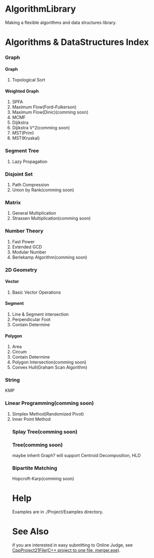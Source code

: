 # AlgorithmLibrary
Making a flexible algorithms and data structures library.

# Algorithms & DataStructures Index
<h3>Graph</h3>
  <h4>Graph</h4>
    <ol><li>Topological Sort</li></ol>
  <h4>Weighted Graph</h4><ol>
    <li>SPFA</li>
    <li>Maximum Flow(Ford–Fulkerson)</li>
    <li>Maximum Flow(Dinic)(comming soon)</li>
    <li>MCMF</li>
    <li>Dijikstra</li>
    <li>Dijikstra V^2(comming soon)</li>
    <li>MST(Prim)</li>
    <li>MST(Kruskal)</li></ol>
<h3>Segment Tree</h3>
  <ol><li>Lazy Propagation</li></ol>
<h3>Disjoint Set</h3>
  <ol><li>Path Compression</li>
  <li>Union by Rank(comming soon)</li></ol>
<h3>Matrix</h3><ol>
  <li>General Multiplication</li>  
  <li>Strassen Multiplication(comming soon)</li></ol>
<h3>Number Theory</h3><ol>
  <li>Fast Power</li>
  <li>Extended GCD</li>
  <li>Modular Number</li>
  <li>Berlekamp Algorithm(comming soon)</li></ol>
<h3>2D Geometry</h3>
  <h4>Vector</h4><ol>
    <li>Basic Vector Operations</li>
  </ol>
  <h4>Segment</h4><ol>
    <li>Line & Segment intersection</li>
    <li>Perpendicular Foot</li>
    <li>Contain Determine</li>
  </ol>
  <h4>Polygon</h4><ol>
    <li>Area</li>
    <li>Circum</li>
    <li>Contain Determine</li>
    <li>Polygon Intersection(comming soon)</li>
    <li>Convex Hull(Graham Scan Algorithm)</li>
  </ol>
<h3>String</h3>
  <p>KMP</p>
<h3>Linear Programming(comming soon)</h3>
  <ol><li>Simplex Method(Randomized Pivot)</li>
  <li>Inner Point Method</li>
<h3>Splay Tree(comming soon)</h3>
<h3>Tree(comming soon)</h3>
  <p>maybe inherit Graph? will support Centroid Decomposition, HLD</p>
<h3>Bipartite Matching</h3>
Hopcroft-Karp(comming soon)

# Help
Examples are in ./Project/Examples directory.

# See Also
if you are interested in easy submitting to Online Judge, see <a href="https://github.com/Lobo-Prix/CppProject21File">CppProject21File(C++ project to one file, merger.exe)</a>.
